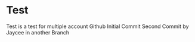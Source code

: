 # Test
Test is a test for multiple account Github
Initial Commit
Second Commit by Jaycee in another Branch
